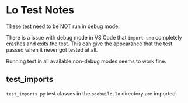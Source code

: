 # Lo Test Notes

These test need to be NOT run in debug mode.

There is a issue with debug mode in VS Code that `import uno` completely crashes and exits the test.
This can give the appearance that the test passed when it never got tested at all.

Running test in all available non-debug modes seems to work fine.

## test_imports

`test_imports.py` test classes in the `ooobuild.lo` directory are imported.
